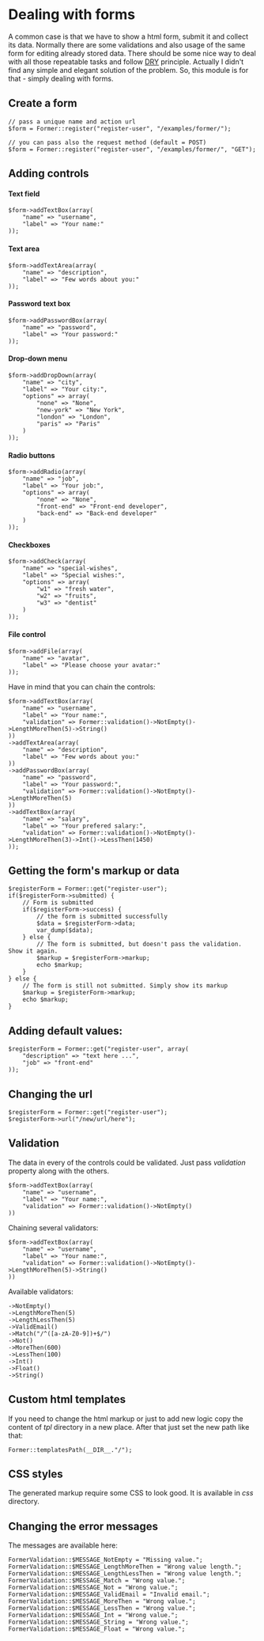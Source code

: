 # Dealing with forms

A common case is that we have to show a html form, submit it and collect its data. Normally there are some validations and also usage of the same form for editing already stored data. There should be some nice way to deal with all those repeatable tasks and follow [DRY](http://en.wikipedia.org/wiki/Don't_repeat_yourself) principle. Actually I didn't find any simple and elegant solution of the problem. So, this module is for that - simply dealing with forms.

## Create a form

    // pass a unique name and action url
    $form = Former::register("register-user", "/examples/former/");

    // you can pass also the request method (default = POST)
    $form = Former::register("register-user", "/examples/former/", "GET");

## Adding controls    

#### Text field

    $form->addTextBox(array(
        "name" => "username", 
        "label" => "Your name:"
    ));

#### Text area

    $form->addTextArea(array(
        "name" => "description", 
        "label" => "Few words about you:"
    ));

#### Password text box

    $form->addPasswordBox(array(
        "name" => "password", 
        "label" => "Your password:"
    ));

#### Drop-down menu

    $form->addDropDown(array(
        "name" => "city",
        "label" => "Your city:",
        "options" => array(
            "none" => "None",
            "new-york" => "New York",
            "london" => "London",
            "paris" => "Paris"
        )
    ));

#### Radio buttons

    $form->addRadio(array(
        "name" => "job",
        "label" => "Your job:",
        "options" => array(
            "none" => "None",
            "front-end" => "Front-end developer",
            "back-end" => "Back-end developer"
        )
    ));

#### Checkboxes

    $form->addCheck(array(
        "name" => "special-wishes",
        "label" => "Special wishes:",
        "options" => array(
            "w1" => "fresh water",
            "w2" => "fruits",
            "w3" => "dentist"
        )
    ));

#### File control

    $form->addFile(array(
        "name" => "avatar",
        "label" => "Please choose your avatar:"
    ));

Have in mind that you can chain the controls:

    $form->addTextBox(array(
        "name" => "username", 
        "label" => "Your name:", 
        "validation" => Former::validation()->NotEmpty()->LengthMoreThen(5)->String()
    ))
    ->addTextArea(array(
        "name" => "description", 
        "label" => "Few words about you:"
    ))
    ->addPasswordBox(array(
        "name" => "password", 
        "label" => "Your password:", 
        "validation" => Former::validation()->NotEmpty()->LengthMoreThen(5)
    ))
    ->addTextBox(array(
        "name" => "salary", 
        "label" => "Your prefered salary:", 
        "validation" => Former::validation()->NotEmpty()->LengthMoreThen(3)->Int()->LessThen(1450)
    ));

## Getting the form's markup or data

    $registerForm = Former::get("register-user");
    if($registerForm->submitted) {
        // Form is submitted
        if($registerForm->success) {
            // the form is submitted successfully
            $data = $registerForm->data;
            var_dump($data);
        } else {
            // The form is submitted, but doesn't pass the validation. Show it again.
            $markup = $registerForm->markup;
            echo $markup;
        }
    } else {
        // The form is still not submitted. Simply show its markup
        $markup = $registerForm->markup;
        echo $markup;
    }

## Adding default values:

    $registerForm = Former::get("register-user", array(
        "description" => "text here ...", 
        "job" => "front-end"
    ));

## Changing the url

    $registerForm = Former::get("register-user");
    $registerForm->url("/new/url/here");

## Validation
The data in every of the controls could be validated. Just pass *validation* property along with the others.

    $form->addTextBox(array(
        "name" => "username", 
        "label" => "Your name:", 
        "validation" => Former::validation()->NotEmpty()
    ))

Chaining several validators:

    $form->addTextBox(array(
        "name" => "username", 
        "label" => "Your name:", 
        "validation" => Former::validation()->NotEmpty()->LengthMoreThen(5)->String()
    ))

Available validators:

    ->NotEmpty()
    ->LengthMoreThen(5)
    ->LengthLessThen(5)
    ->ValidEmail()
    ->Match("/^([a-zA-Z0-9])+$/")
    ->Not()
    ->MoreThen(600)
    ->LessThen(100)
    ->Int()
    ->Float()
    ->String()

## Custom html templates
If you need to change the html markup or just to add new logic copy the content of *tpl* directory in a new place. After that just set the new path like that:

    Former::templatesPath(__DIR__."/");

## CSS styles
The generated markup require some CSS to look good. It is available in *css* directory.

## Changing the error messages
The messages are available here:

    FormerValidation::$MESSAGE_NotEmpty = "Missing value.";
    FormerValidation::$MESSAGE_LengthMoreThen = "Wrong value length.";
    FormerValidation::$MESSAGE_LengthLessThen = "Wrong value length.";
    FormerValidation::$MESSAGE_Match = "Wrong value.";
    FormerValidation::$MESSAGE_Not = "Wrong value.";
    FormerValidation::$MESSAGE_ValidEmail = "Invalid email.";
    FormerValidation::$MESSAGE_MoreThen = "Wrong value.";
    FormerValidation::$MESSAGE_LessThen = "Wrong value.";
    FormerValidation::$MESSAGE_Int = "Wrong value.";
    FormerValidation::$MESSAGE_String = "Wrong value.";
    FormerValidation::$MESSAGE_Float = "Wrong value.";